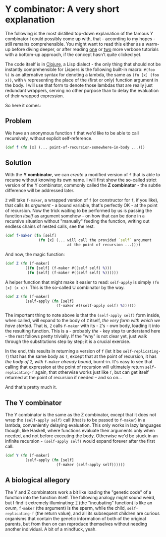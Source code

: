 Y combinator: A very short explanation
===

The following is the most distilled top-down explanation of the famous Y
combinator I could possibly come up with, that - according to my hopes - still
remains comprehensible. You might want to read this either as a warm-up before
diving deeper, or after reading
[one](http://blog.tomtung.com/2012/10/yet-another-y-combinator-tutorial/) or
[two](https://www.cs.toronto.edu/~david/courses/csc324_w15/extra/ycomb.html)
more verbose tutorials with a bottom-up approach, if the concept hasn't quite
clicked yet.

The code itself is in [Clojure](https://clojure.org/), a Lisp dialect - the only
thing that should not be instantly comprehensible for Lispers is the following
built-in macro: `#(foo %)` is an alternative syntax for denoting a lambda, the
same as `(fn [x] (foo x))`, with `%` representing the place of the (first or
only) function argument in the body. I will use that form to denote those
lambdas that are really just redundant wrappers, serving no other purpose than
to delay the evaluation of their wrapped expression.

So here it comes:

Problem
---
We have an anonymous function `f` that we'd like to be able to call recursively,
without explicit self-reference.

```clojure
(def f (fn [x] (... point-of-recursion-somewhere-in-body ...)))
```

Solution
---
With the **Y combinator**, we can _create_ a modified version of `f` that is
able to recurse without knowing its own name. I will first show the so-called
strict version of the Y combinator, commonly called the **Z combinator** - the
subtle difference will be addressed later. 

`Z` will take `f-maker`, a wrapped version of `f` (or constructor for `f`, if
you like), that calls its _argument_ - a bound variable, that's perfectly OK -
at the point of recursion. Now the trick waiting to be performed by us is
passing the function _itself_ as argument somehow - on how that can be done in a
recursive situation without "manually" feeding the function, writing out endless
chains of nested calls, see the rest.

```clojure
(def f-maker (fn [self]
               (fn [x] (... will call the provided `self` argument
                            at the point of recursion ...))))
```

And now, the magic function:

```clojure
(def Z (fn [f-maker]
         ((fn [self] (f-maker #((self self) %)))
          (fn [self] (f-maker #((self self) %))))))
```

A helper function that might make it easier to read: `self-apply` is simply
`(fn [x] (x x))`. This is the so-called U combinator by the way.

```clojure
(def Z (fn [f-maker]
         (self-apply (fn [self]
                       (f-maker #((self-apply self) %))))))
```

The important thing to note above is that the `(self-apply self)` form inside,
when called, will expand to the body of `Z` itself, _the very form with which we
have started_. That is, `Z` calls `f-maker` with its - `Z`'s - own body, loading
it into the resulting function. This is a - probably _the_ - key step to
understand here - the rest follows pretty trivially. If the "why" is not clear
yet, just walk through the substitutions step by step; it is a crucial exercise.

In the end, this results in returning a version of `f` (let it be
`self-replicating-f`) that has the same body as `f`, except that at the point of
recursion, it has _the body of_ `Z`_, with_ `f-maker` _already bound_,
burnt-in. It's easy to see that calling that expression at the point of
recursion will ultimately return `self-replicating-f` again, that otherwise
works just like `f`, but can get itself returned at the point of recursion if
needed – and so on...

And that's pretty much it.

The Y combinator
---
The Y combinator is the same as the Z combinator, except that it does not wrap
the `(self-apply self)` call (that is to be passed to `f-maker`) in a lambda,
conveniently delaying evaluation. This only works in lazy languages though, like
Haskell, where functions evaluate their arguments only when needed, and not
before executing the body. Otherwise we'd be stuck in an infinite recursion -
`(self-apply self)` would expand forever after the first call.

```clojure
(def Y (fn [f-maker]
         (self-apply (fn [self]
                       (f-maker (self-apply self))))))
```

A biological allegory
---
The Y and Z combinators work a bit like loading the "genetic code" of a function
into the function itself. The following analogy might sound weird, but I find it
extremely illuminating: `Z` (the "incubating" function) is like an ovum,
`f-maker` (the argument) is the sperm, while the child, `self-replicating-f`
(the return value), and all its subsequent children are curious organisms that
contain the genetic information of both of the original parents, but from then
on can reproduce themselves without needing another individual. A bit of a
mindfuck, yeah.

